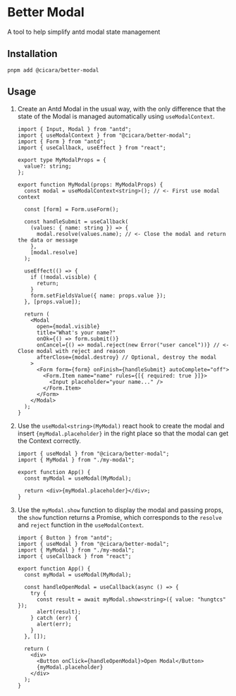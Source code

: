 # Better Modal

A tool to help simplify antd modal state management

## Installation

```shell
pnpm add @cicara/better-modal
```

## Usage

1. Create an Antd Modal in the usual way, with the only difference that the state of the Modal is managed automatically using `useModalContext`.

   ```tsx
   import { Input, Modal } from "antd";
   import { useModalContext } from "@cicara/better-modal";
   import { Form } from "antd";
   import { useCallback, useEffect } from "react";

   export type MyModalProps = {
     value?: string;
   };

   export function MyModal(props: MyModalProps) {
     const modal = useModalContext<string>(); // <- First use modal context

     const [form] = Form.useForm();

     const handleSubmit = useCallback(
       (values: { name: string }) => {
         modal.resolve(values.name); // <- Close the modal and return the data or message
       },
       [modal.resolve]
     );

     useEffect(() => {
       if (!modal.visible) {
         return;
       }
       form.setFieldsValue({ name: props.value });
     }, [props.value]);

     return (
       <Modal
         open={modal.visible}
         title="What's your name?"
         onOk={() => form.submit()}
         onCancel={() => modal.reject(new Error("user cancel"))} // <- Close modal with reject and reason
         afterClose={modal.destroy} // Optional, destroy the modal
       >
         <Form form={form} onFinish={handleSubmit} autoComplete="off">
           <Form.Item name="name" rules={[{ required: true }]}>
             <Input placeholder="your name..." />
           </Form.Item>
         </Form>
       </Modal>
     );
   }
   ```

2. Use the `useModal<string>(MyModal)` react hook to create the modal and insert `{myModal.placeholder}` in the right place so that the modal can get the Context correctly.

   ```tsx
   import { useModal } from "@cicara/better-modal";
   import { MyModal } from "./my-modal";

   export function App() {
     const myModal = useModal(MyModal);

     return <div>{myModal.placeholder}</div>;
   }
   ```

3. Use the `myModal.show` function to display the modal and passing props, the `show` function returns a Promise, which corresponds to the `resolve` and `reject` function in the `useModalContext`.

   ```tsx
   import { Button } from "antd";
   import { useModal } from "@cicara/better-modal";
   import { MyModal } from "./my-modal";
   import { useCallback } from "react";

   export function App() {
     const myModal = useModal(MyModal);

     const handleOpenModal = useCallback(async () => {
       try {
         const result = await myModal.show<string>({ value: "hungtcs" });
         alert(result);
       } catch (err) {
         alert(err);
       }
     }, []);

     return (
       <div>
         <Button onClick={handleOpenModal}>Open Modal</Button>
         {myModal.placeholder}
       </div>
     );
   }
   ```
